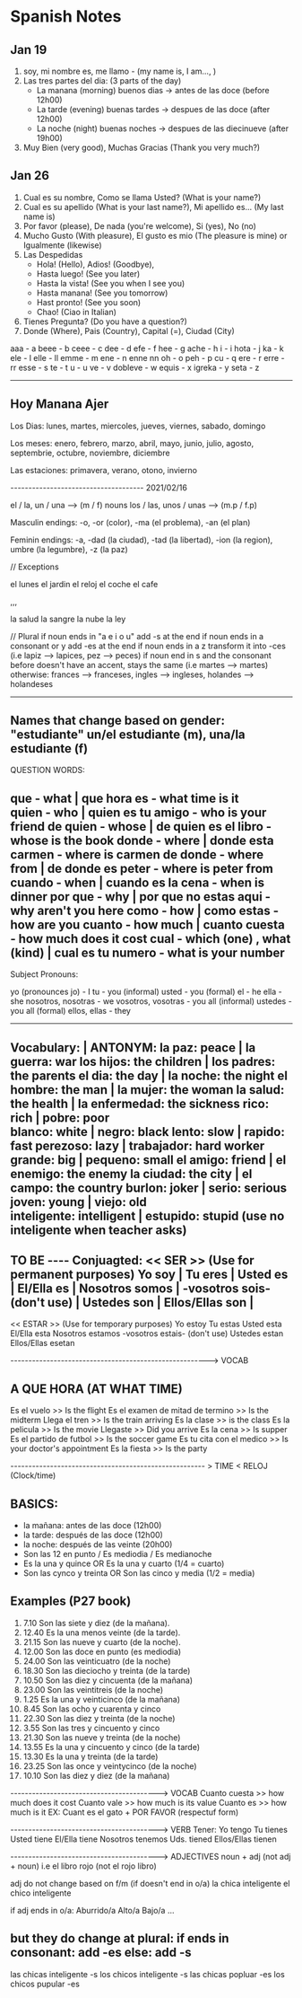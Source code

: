 # Spanish Notes

## Jan 19 
1. soy, mi nombre es, me llamo - (my name is, I am..., )
2. Las tres partes del dia: (3 parts of the day)
    - La manana (morning) buenos dias 
        -> antes de las doce (before 12h00)
    - La tarde (evening) buenas tardes
        -> despues de las doce (after 12h00)
    - La noche (night) buenas noches
        -> despues de las diecinueve (after 19h00)
3. Muy Bien (very good), Muchas Gracias (Thank you very much?)

## Jan 26
1. Cual es su nombre, Como se llama Usted? (What is your name?)
2. Cual es su apellido (What is your last name?), Mi apellido es... (My last name is)
3. Por favor (please), De nada (you're welcome), Si (yes), No (no)
5. Mucho Gusto (With pleasure), El gusto es mio (The pleasure is mine) or Igualmente (likewise)
6. Las Despedidas
    - Hola! (Hello), Adios! (Goodbye),
    - Hasta luego! (See you later)
    - Hasta la vista! (See you when I see you)
    - Hasta manana! (See you tomorrow)
    - Hast pronto! (See you soon)
    - Chao! (Ciao in Italian)
7. Tienes Pregunta? (Do you have a question?)
8. Donde (Where), Pais (Country), Capital (=), Ciudad (City)


aaa - a
beee - b
ceee - c
dee - d
efe - f 
hee - g 
ache - h 
i - i
hota - j
ka - k
ele - l
elle - ll
emme - m
ene - n 
enne nn
oh - o
peh - p
cu - q
ere - r
erre - rr
esse - s 
te - t 
u - u 
ve - v
dobleve - w
equis - x
igreka - y
seta - z

----
Hoy
Manana
Ajer
---

Los Dias: 
lunes, martes, miercoles, jueves, viernes, sabado, domingo

Los meses:
enero, febrero, marzo, abril, mayo, junio, julio, agosto, septembrie, octubre, noviembre, diciembre

Las estaciones:
primavera, verano, otono, invierno

------------------------------------- 2021/02/16

el / la, un / una    --> (m / f) nouns
los / las, unos / unas --> (m.p / f.p)

Masculin endings:
-o, -or (color), -ma (el problema), -an (el plan)

Feminin endings:
-a, -dad (la ciudad), -tad (la libertad), -ion (la region), umbre (la legumbre), -z (la paz)

// Exceptions

el lunes
el jardin
el reloj
el coche
el cafe

,,,

la salud
la sangre
la nube
la ley

// Plural 
if noun ends in "a e i o u" add -s at the end
if noun ends in a consonant or y add -es at the end
if noun ends in a z transform it into -ces (i.e lapiz --> lapices, pez --> peces)
if noun end in s and the consonant before doesn't have an accent, stays the same (i.e martes --> martes)
    otherwise: frances --> franceses, ingles --> ingleses, holandes --> holandeses

-------------------------------------------------
Names that change based on gender: 
"estudiante"
un/el estudiante (m), una/la estudiante (f)
-------------------------------------------------
QUESTION WORDS:

que         - what                          | que hora es - what time is it                     
quien       - who                           | quien es tu amigo - who is your friend
de quien    - whose                         | de quien es el libro - whose is the book
donde       - where                         | donde esta carmen - where is carmen
de donde    - where from                    | de donde es peter - where is peter from
cuando      - when                          | cuando es la cena - when is dinner
por que     - why                           | por que no estas aqui - why aren't you here
como        - how                           | como estas - how are you 
cuanto      - how much                      | cuanto cuesta - how much does it cost
cual        - which (one) , what (kind)     | cual es tu numero - what is your number
------------------------------------------------------
Subject Pronouns: 

yo (pronounces jo)      - I
tu                      - you (informal)
usted                   - you (formal)
el                      - he 
ella                    - she
nosotros, nosotras      - we 
vosotros, vosotras      - you all (informal) 
ustedes                 - you all (formal)
ellos, ellas            - they 

------------------------------------------------------
Vocabulary:                 | ANTONYM:
la paz: peace               | la guerra: war
los hijos: the children     | los padres: the parents
el dia: the day             | la noche: the night
el hombre: the man          | la mujer: the woman
la salud: the health        | la enfermedad: the sickness 
rico: rich                  | pobre: poor  
blanco: white               | negro: black
lento: slow                 | rapido: fast
perezoso: lazy              | trabajador: hard worker
grande: big                 | pequeno: small
el amigo: friend            | el enemigo: the enemy
la ciudad: the city         | el campo: the country
burlon: joker               | serio: serious
joven: young                | viejo: old  
inteligente: intelligent    | estupido: stupid (use no inteligente when teacher asks)
-----------------------------
TO BE ---- Conjuagted:
<< SER >> (Use for permanent purposes)
Yo soy                      |
Tu eres                     |
Usted es                    |
El/Ella es                  |
Nosotros somos              |
-vosotros sois- (don't use) |
Ustedes son                 |
Ellos/Ellas son             |
-----------------------
<< ESTAR >> (Use for temporary purposes)
Yo estoy 
Tu estas
Usted esta
El/Ella esta
Nosotros estamos
-vosotros estais- (don't use)
Ustedes estan
Ellos/Ellas esetan
 
-------------------------------------------------------> VOCAB
## A QUE HORA (AT WHAT TIME)
Es el vuelo                         >> Is the flight
Es el examen de mitad de termino    >> Is the midterm
Llega el tren                       >> Is the train arriving
Es la clase                         >> is the class
Es la pelicula                      >> Is the movie
Llegaste                            >> Did you arrive
Es la cena                          >> Is supper
Es el partido de futbol             >> Is the soccer game
Es tu cita con el medico            >> Is your doctor's appointment
Es la fiesta                        >> Is the party

------------------------------------------------------ > TIME < RELOJ (Clock/time)
## BASICS:
- la mañana: antes de las doce (12h00)
- la tarde: después de las doce (12h00)
- la noche: después de las veinte (20h00)
- Son las 12 en punto / Es mediodia / Es medianoche
- Es la una y quince OR Es la una y cuarto  (1/4 = cuarto)
- Son las cynco y treinta OR Son las cinco y media (1/2 = media)

## Examples (P27 book)
1) 7.10 Son las siete y diez (de la mañana).
2) 12.40 Es la una menos veinte (de la tarde).
3) 21.15 Son las nueve y cuarto (de la noche).
4) 12.00 Son las doce en punto (es mediodia)
5) 24.00 Son las veinticuatro (de la noche)
6) 18.30 Son las dieciocho y treinta (de la tarde)
7) 10.50 Son las diez y cincuenta (de la mañana)
8) 23.00 Son las veintitreis (de la noche)
9) 1.25  Es la una y veinticinco (de la mañana)
10) 8.45 Son las ocho y cuarenta y cinco 
11) 22.30 Son las diez y treinta (de la noche)
12) 3.55 Son las tres y cincuento y cinco
13) 21.30 Son las nueve y treinta (de la noche)
14) 13.55 Es la una y cincuento y cinco (de la tarde)
15) 13.30 Es la una y treinta (de la tarde)
16) 23.25 Son las once y veintycinco (de la noche)
17) 10.10 Son las diez y diez (de la mañana)
       
-----------------------------------------> VOCAB
Cuanto cuesta   >> how much does it cost
Cuanto vale     >> how much is its value
Cuanto es       >> how much is it 
EX: Cuant es el gato + POR FAVOR (respectuf form)


-----------------------------------------> VERB
Tener: 
Yo tengo
Tu tienes
Usted tiene
El/Ella tiene
Nosotros tenemos
Uds. tiened
Ellos/Ellas tienen

-----------------------------------------> ADJECTIVES
noun + adj (not adj + noun)
i.e el libro rojo (not el rojo libro)

adj do not change based on f/m (if doesn't end in o/a)
la chica inteligente
el chico inteligente

if adj ends in o/a:
Aburrido/a
Alto/a
Bajo/a
...

but they do change at plural:
if ends in consonant: add -es
else: add -s
-----------------
las chicas inteligente -s
los chicos inteligente -s
las chicas popluar -es
los chicos pupular -es








